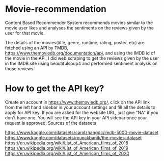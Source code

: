 # Movie-recommendation
Content Based Recommender System recommends movies similar to the movie user likes and analyses the sentiments on the reviews given by the user for that movie.

The details of the movies(title, genre, runtime, rating, poster, etc) are fetched using an API by TMDB, https://www.themoviedb.org/documentation/api, and using the IMDB id of the movie in the API, I did web scraping to get the reviews given by the user in the IMDB site using beautifulsoup4 and performed sentiment analysis on those reviews.
# How to get the API key?
Create an account in https://www.themoviedb.org/, click on the API link from the left hand sidebar in your account settings and fill all the details to apply for API key. If you are asked for the website URL, just give "NA" if you don't have one. You will see the API key in your API sidebar once your request is approved.
Sources of the datasets

https://www.kaggle.com/datasets/carolzhangdc/imdb-5000-movie-dataset
https://www.kaggle.com/datasets/rounakbanik/the-movies-dataset
https://en.wikipedia.org/wiki/List_of_American_films_of_2018
https://en.wikipedia.org/wiki/List_of_American_films_of_2019
https://en.wikipedia.org/wiki/List_of_American_films_of_2020
